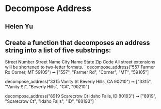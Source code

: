 # Decompose Address
## Helen Yu
## Create a function that decomposes an address string into a list of five substrings:
Street Number
Street Name
City Name
State
Zip Code
All street extensions will be shortened to two-letter formats.
` decompose_address("557 Farmer Rd Corner, MT 59105")
➞ ["557", "Farmer Rd", "Corner", "MT", "59105"]

decompose_address("3315 Vanity St Beverly Hills, CA 90210")
➞ ["3315", "Vanity St", "Beverly Hills", "CA", "90210"]

decompose_address("8919 Scarecrow Ct Idaho Falls, ID 80193")
➞ ["8919", "Scarecrow Ct", "Idaho Falls", "ID", "80193"]
`
